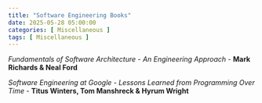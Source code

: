 ```yaml
---
title: "Software Engineering Books"
date: 2025-05-28 05:00:00
categories: [ Miscellaneous ]
tags: [ Miscellaneous ]
---
```




_Fundamentals of Software Architecture - An Engineering Approach_ - **Mark Richards & Neal Ford**

_Software Engineering at Google - Lessons Learned from Programming Over Time_ - **Titus Winters, Tom Manshreck & Hyrum Wright**

